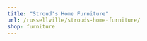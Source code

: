 ```yaml
---
title: "Stroud's Home Furniture"
url: /russellville/strouds-home-furniture/
shop: furniture
---
```

